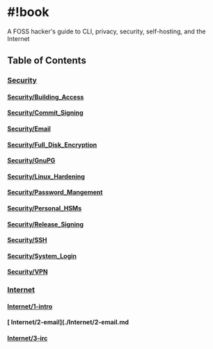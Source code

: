
# #!book
A FOSS hacker's guide to CLI, privacy, security, self-hosting, and the Internet
## Table of Contents

### [Security](./Security/)
#### [  Security/Building_Access](./Security/Building_Access.md)
#### [  Security/Commit_Signing](./Security/Commit_Signing.md)
#### [  Security/Email](./Security/Email.md)
#### [  Security/Full_Disk_Encryption](./Security/Full_Disk_Encryption.md)
#### [  Security/GnuPG](./Security/GnuPG.md)
#### [  Security/Linux_Hardening](./Security/Linux_Hardening.md)
#### [  Security/Password_Mangement](./Security/Password_Mangement.md)
#### [  Security/Personal_HSMs](./Security/Personal_HSMs.md)
#### [  Security/Release_Signing](./Security/Release_Signing.md)
#### [  Security/SSH](./Security/SSH.md)
#### [  Security/System_Login](./Security/System_Login.md)
#### [  Security/VPN](./Security/VPN.md)
### [Internet](./Internet/)
#### [  Internet/1-intro](./Internet/1-intro.md)
#### [  Internet/2-email](./Internet/2-email.md
#### [  Internet/3-irc](./Internet/3-irc.md)

